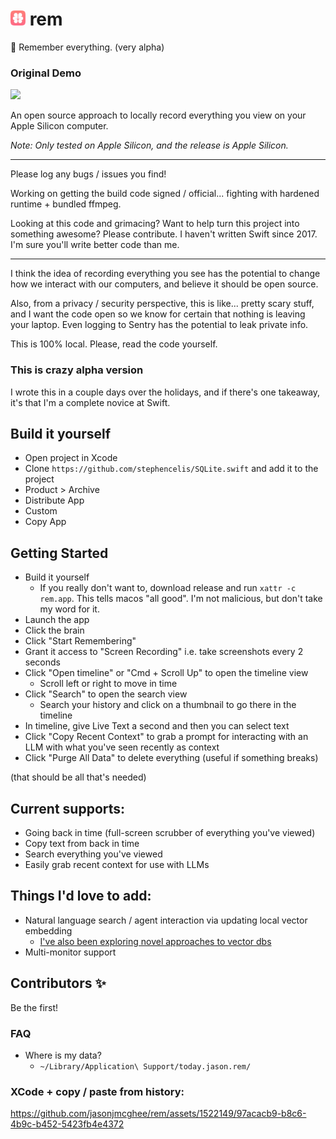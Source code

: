 # <img src="rem/Assets.xcassets/AppIcon.appiconset/AppIcon128x128@2x.png" width=24 /> rem

🧠 Remember everything. (very alpha)

### Original Demo
<a href="https://www.loom.com/share/091a48b318f04f22bdada62716298948">
  <img style="max-width:300px;" src="https://cdn.loom.com/sessions/thumbnails/091a48b318f04f22bdada62716298948-with-play.gif">
</a>

An open source approach to locally record everything you view on your Apple Silicon computer.

_Note: Only tested on Apple Silicon, and the release is Apple Silicon._

---

Please log any bugs / issues you find!

Working on getting the build code signed / official... fighting with hardened runtime + bundled ffmpeg.

Looking at this code and grimacing? Want to help turn this project into something awesome? Please contribute. I haven't written Swift since 2017. I'm sure you'll write better code than me.

---

I think the idea of recording everything you see has the potential to change how we interact 
with our computers, and believe it should be open source.

Also, from a privacy / security perspective, this is like... pretty scary stuff, and I want the code open 
so we know for certain that nothing is leaving your laptop. Even logging to Sentry has the potential to 
leak private info.

This is 100% local. Please, read the code yourself.

### This is crazy alpha version
I wrote this in a couple days over the holidays, and if there's one takeaway, it's that I'm a
complete novice at Swift.

## Build it yourself
- Open project in Xcode
- Clone `https://github.com/stephencelis/SQLite.swift` and add it to the project
- Product > Archive
- Distribute App
- Custom
- Copy App

## Getting Started
- Build it yourself
  - If you really don't want to, download release and run `xattr -c rem.app`. This tells macos "all good". I'm not malicious, but don't take my word for it.
- Launch the app
- Click the brain
- Click "Start Remembering"
- Grant it access to "Screen Recording" i.e. take screenshots every 2 seconds
- Click "Open timeline" or "Cmd + Scroll Up" to open the timeline view
    - Scroll left or right to move in time
- Click "Search" to open the search view
    - Search your history and click on a thumbnail to go there in the timeline
- In timeline, give Live Text a second and then you can select text
- Click "Copy Recent Context" to grab a prompt for interacting with an LLM with what you've seen recently as context
- Click "Purge All Data" to delete everything (useful if something breaks)

(that should be all that's needed)

## Current supports:
- Going back in time (full-screen scrubber of everything you've viewed)
- Copy text from back in time
- Search everything you've viewed
- Easily grab recent context for use with LLMs

## Things I'd love to add:
- Natural language search / agent interaction via updating local vector embedding
    - [I've also been exploring novel approaches to vector dbs](https://github.com/jasonjmcghee/portable-hnsw)
- Multi-monitor support

## Contributors ✨
Be the first!

### FAQ
- Where is my data?
    - `~/Library/Application\ Support/today.jason.rem/`

### XCode + copy / paste from history:

https://github.com/jasonjmcghee/rem/assets/1522149/97acacb9-b8c6-4b9c-b452-5423fb4e4372

